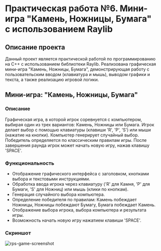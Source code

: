 
# Практическая работа №6. Мини-игра "Камень, Ножницы, Бумага" с использованием Raylib

## Описание проекта

Данный проект является практической работой по программированию на C++ с использованием библиотеки Raylib. Реализована графическая мини-игра "Камень, Ножницы, Бумага", демонстрирующая работу с пользовательским вводом (клавиатура и мышь), выводом графики и текста, а также реализацию игровой логики.

## Мини-игра: "Камень, Ножницы, Бумага"

### Описание
Графическая игра, в которой игрок соревнуется с компьютером, выбирая один из трех вариантов: Камень, Ножницы или Бумага. Игрок делает выбор с помощью клавиатуры (клавиши 'R', 'P', 'S') или мыши (нажатие на кнопки). Компьютер генерирует случайный выбор. Победитель определяется по классическим правилам игры. После завершения раунда игрок может начать новую игру, нажав клавишу 'SPACE'.

### Функциональность
- Отображение графического интерфейса с заголовком, кнопками выбора и текстовыми инструкциями.
- Обработка ввода игрока через клавиатуру ('R' для Камня, 'P' для Бумаги, 'S' для Ножниц) или мышь (клики по кнопкам).
- Генерация случайного выбора компьютера.
- Определение победителя по правилам: Камень побеждает Ножницы, Ножницы побеждают Бумагу, Бумага побеждает Камень.
- Отображение выбора игрока, выбора компьютера и результата игры.
- Возможность начать новую игру нажатием клавиши 'SPACE'.

### Скриншот
![rps-game-screenshot](https://github.com/user-attachments/assets/3e6ecb2c-9d89-4bed-9f7d-f97061862e03)
